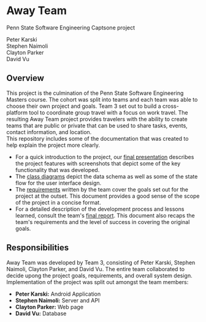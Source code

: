 # Away Team
Penn State Software Engineering Captsone project

Peter Karski  
Stephen Naimoli  
Clayton Parker  
David Vu  


## Overview
This project is the culmination of the Penn State Software Engineering Masters course.  The cohort was split into teams and each team was able to choose their own project and goals.  Team 3 set out to build a cross-platform tool to coordinate group travel with a focus on work travel.  The resulting Away Team project provides travelers with the ability to create teams that are public or private that can be used to share tasks, events, contact information, and location.  
This repository includes some of the documentation that was created to help explain the project more clearly.  
- For a quick introduction to the project, our [final presentation](Final%20Presentation.pptx) describes the project features with screenshots that depict some of the key functionality that was developed.
- The [class diagrams](Class%20Diagrams.pdf) depict the data schema as well as some of the state flow for the user interface design.
- The [requirements](Requirements%20Document.pdf) written by the team cover the goals set out for the project at the outset.  This document provides a good sense of the scope of the project in a concise format.
- For a detailed description of the development process and lessons learned, consult the team's [final report](Team%203%20Final%20Report.pdf).  This document also recaps the team's requirements and the level of success in covering the original goals.

## Responsibilities
Away Team was developed by Team 3, consisting of Peter Karski, Stephen Naimoli, Clayton Parker, and David Vu.  The entire team collaborated to decide upong the project goals, requirements, and overall system design.  Implementation of the project was split out amongst the team members:
- **Peter Karski:** Android Application
- **Stephen Naimoli:** Server and API
- **Clayton Parker:** Web page
- **David Vu:** Database
